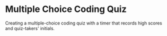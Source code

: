 # Multiple Choice Coding Quiz

Creating a multiple-choice coding quiz with a timer that records high scores and quiz-takers' initials.
